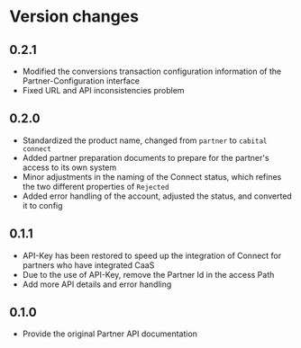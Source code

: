 # Version changes

## 0.2.1

- Modified the conversions transaction configuration information of the Partner-Configuration interface
- Fixed URL and API inconsistencies problem

## 0.2.0

- Standardized the product name, changed from `partner` to `cabital connect`
- Added partner preparation documents to prepare for the partner's access to its own system
- Minor adjustments in the naming of the Connect status, which refines the two different properties of `Rejected`
- Added error handling of the account, adjusted the status, and converted it to config

## 0.1.1

- API-Key has been restored to speed up the integration of Connect for partners who have integrated CaaS
- Due to the use of API-Key, remove the Partner Id in the access Path
- Add more API details and error handling

## 0.1.0

- Provide the original Partner API documentation